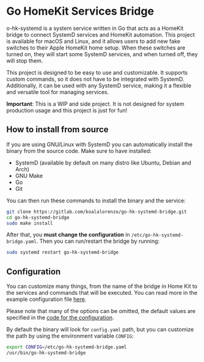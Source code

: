 # Go HomeKit Services Bridge
o-hk-systemd is a system service written in Go that acts as a HomeKit bridge to
connect SystemD services and HomeKit automation. This project is available for
macOS and Linux, and it allows users to add new fake switches to their Apple
HomeKit home setup. When these switches are turned on, they will start some
SystemD services, and when turned off, they will stop them.

This project is designed to be easy to use and customizable. It supports custom
commands, so it does not have to be integrated with SystemD. Additionally, it
can be used with any SystemD service, making it a flexible and versatile tool
for managing services.

**Important**: This is a WIP and side project. It is not designed for system 
production usage and this project is just for fun!

## How to install from source
If you are using GNU/Linux with SystemD you can automatically install the binary 
from the source code. Make sure to have installed:

* SystemD (available by default on many distro like Ubuntu, Debian and Arch)
* GNU Make
* Go
* Git

You can then run these commands to install the binary and the service:

```bash
git clone https://gitlab.com/koalalorenzo/go-hk-systemd-bridge.git
cd go-hk-systemd-bridge
sudo make install
```

After that, you **must change the configuration** in 
`/etc/go-hk-systemd-bridge.yaml`. Then you can run/restart the bridge by 
running:

```bash
sudo systemd restart go-hk-systemd-bridge
```

## Configuration
You can customize many things, from the name of the bridge in Home Kit to 
the services and commands that will be executed. You can read more
in the example configuration file [here](config.yaml).

Please note that many of the options can be omitted, the default values are 
specified in the [code for the configuration](config.go).

By default the binary will look for `config.yaml` path, but you can customize
the path by using the environment variable `CONFIG`:

```bash
export CONFIG=/etc/go-hk-systemd-bridge.yaml
/usr/bin/go-hk-systemd-bridge
```


